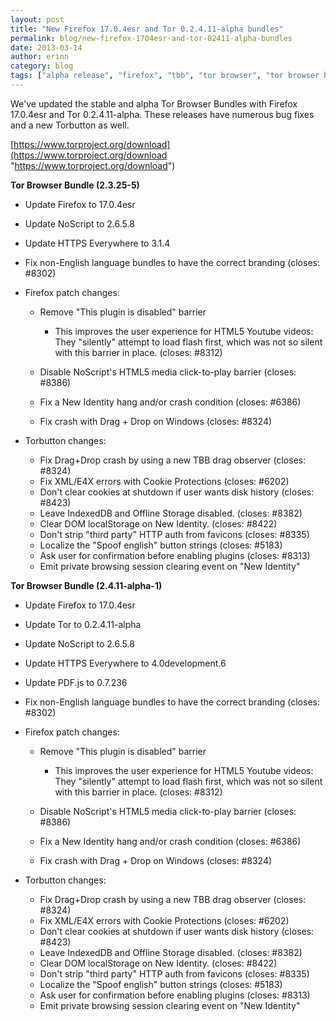 ```yaml
---
layout: post
title: "New Firefox 17.0.4esr and Tor 0.2.4.11-alpha bundles"
permalink: blog/new-firefox-1704esr-and-tor-02411-alpha-bundles
date: 2013-03-14
author: erinn
category: blog
tags: ["alpha release", "firefox", "tbb", "tor browser", "tor browser bundle"]
---
```


We've updated the stable and alpha Tor Browser Bundles with Firefox 17.0.4esr and Tor 0.2.4.11-alpha. These releases have numerous bug fixes and a new Torbutton as well.

[https://www.torproject.org/download](https://www.torproject.org/download "https://www.torproject.org/download")

**Tor Browser Bundle (2.3.25-5)**

- Update Firefox to 17.0.4esr
- Update NoScript to 2.6.5.8
- Update HTTPS Everywhere to 3.1.4
- Fix non-English language bundles to have the correct branding (closes: #8302)
- Firefox patch changes:

  - Remove "This plugin is disabled" barrier

    - This improves the user experience for HTML5 Youtube videos:
 They "silently" attempt to load flash first, which was not so silent
 with this barrier in place. (closes: #8312)
  - Disable NoScript's HTML5 media click-to-play barrier (closes: #8386)
  - Fix a New Identity hang and/or crash condition (closes: #6386)
  - Fix crash with Drag + Drop on Windows (closes: #8324)
- Torbutton changes:
  - Fix Drag+Drop crash by using a new TBB drag observer (closes: #8324)
  - Fix XML/E4X errors with Cookie Protections (closes: #6202)
  - Don't clear cookies at shutdown if user wants disk history (closes: #8423)
  - Leave IndexedDB and Offline Storage disabled. (closes: #8382)
  - Clear DOM localStorage on New Identity. (closes: #8422)
  - Don't strip "third party" HTTP auth from favicons (closes: #8335)
  - Localize the "Spoof english" button strings (closes: #5183)
  - Ask user for confirmation before enabling plugins (closes: #8313)
  - Emit private browsing session clearing event on "New Identity"

**Tor Browser Bundle (2.4.11-alpha-1)**

- Update Firefox to 17.0.4esr
- Update Tor to 0.2.4.11-alpha
- Update NoScript to 2.6.5.8
- Update HTTPS Everywhere to 4.0development.6
- Update PDF.js to 0.7.236
- Fix non-English language bundles to have the correct branding (closes: #8302)
- Firefox patch changes:

  - Remove "This plugin is disabled" barrier

    - This improves the user experience for HTML5 Youtube videos:
 They "silently" attempt to load flash first, which was not so silent
 with this barrier in place. (closes: #8312)
  - Disable NoScript's HTML5 media click-to-play barrier (closes: #8386)
  - Fix a New Identity hang and/or crash condition (closes: #6386)
  - Fix crash with Drag + Drop on Windows (closes: #8324)
- Torbutton changes:

  - Fix Drag+Drop crash by using a new TBB drag observer (closes: #8324)
  - Fix XML/E4X errors with Cookie Protections (closes: #6202)
  - Don't clear cookies at shutdown if user wants disk history (closes: #8423)
  - Leave IndexedDB and Offline Storage disabled. (closes: #8382)
  - Clear DOM localStorage on New Identity. (closes: #8422)
  - Don't strip "third party" HTTP auth from favicons (closes: #8335)
  - Localize the "Spoof english" button strings (closes: #5183)
  - Ask user for confirmation before enabling plugins (closes: #8313)
  - Emit private browsing session clearing event on "New Identity"

